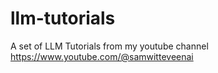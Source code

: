 # llm-tutorials
A set of LLM Tutorials from my youtube channel https://www.youtube.com/@samwitteveenai


